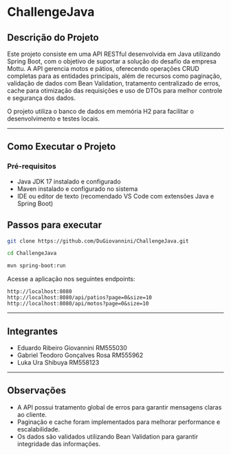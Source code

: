 # ChallengeJava

## Descrição do Projeto

Este projeto consiste em uma API RESTful desenvolvida em Java utilizando Spring Boot, com o objetivo de suportar a solução do desafio da empresa Mottu. A API gerencia motos e pátios, oferecendo operações CRUD completas para as entidades principais, além de recursos como paginação, validação de dados com Bean Validation, tratamento centralizado de erros, cache para otimização das requisições e uso de DTOs para melhor controle e segurança dos dados.

O projeto utiliza o banco de dados em memória H2 para facilitar o desenvolvimento e testes locais.

---

## Como Executar o Projeto

### Pré-requisitos

- Java JDK 17 instalado e configurado
- Maven instalado e configurado no sistema
- IDE ou editor de texto (recomendado VS Code com extensões Java e Spring Boot)

## Passos para executar

```bash
git clone https://github.com/DuGiovannini/ChallengeJava.git
```

```bash
cd ChallengeJava
```

```bash
mvn spring-boot:run
```

Acesse a aplicação nos seguintes endpoints:

```
http://localhost:8080
http://localhost:8080/api/patios?page=0&size=10
http://localhost:8080/api/motos?page=0&size=10
```

---

## Integrantes

- Eduardo Ribeiro Giovannini RM555030
- Gabriel Teodoro Gonçalves Rosa RM555962
- Luka Ura Shibuya RM558123

---

## Observações

- A API possui tratamento global de erros para garantir mensagens claras ao cliente.
- Paginação e cache foram implementados para melhorar performance e escalabilidade.
- Os dados são validados utilizando Bean Validation para garantir integridade das informações.
#
